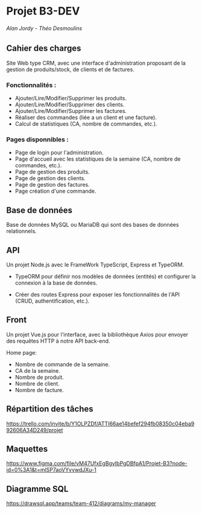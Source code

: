 # Projet B3-DEV

###### Alan Jordy - Théo Desmoulins

## Cahier des charges

Site Web type CRM, avec une interface d'administration proposant de la gestion de produits/stock, de clients et de factures.

### Fonctionnalités :

- Ajouter/Lire/Modifier/Supprimer les produits.
- Ajouter/Lire/Modifier/Supprimer des clients.
- Ajouter/Lire/Modifier/Supprimer les factures.
- Réaliser des commandes (liée a un client et une facture).
- Calcul de statistiques (CA, nombre de commandes, etc.).

### Pages disponnibles :

- Page de login pour l'administration.
- Page d'accueil avec les statistiques de la semaine (CA, nombre de commandes, etc.).
- Page de gestion des produits.
- Page de gestion des clients.
- Page de gestion des factures.
- Page création d'une commande.


## Base de données
Base de données MySQL ou MariaDB qui sont des bases de données relationnels.

## API
Un projet Node.js avec le FrameWork TypeScript, Express et TypeORM.

- TypeORM pour définir nos modèles de données (entités) et configurer la connexion à la base de données.

- Créer des routes Express pour exposer les fonctionnalités de l'API (CRUD, authentification, etc.).

## Front
Un projet Vue.js pour l'interface, avec la bibliothèque Axios pour envoyer des requêtes HTTP à notre API back-end.

Home page: 
- Nombre de commande de la semaine.
- CA de la semaine.
- Nombre de produit.
- Nombre de client.
- Nombre de facture.

## Répartition  des tâches

https://trello.com/invite/b/Y1OLPZDf/ATTI66ae14befef294fb08350c04eba992606A34D249/projet

## Maquettes

https://www.figma.com/file/vM47UfxEgBgyIbPgDBfpA1/Projet-B3?node-id=0%3A1&t=mlSP7aoVYvvwdJXu-1


## Diagramme SQL

https://drawsql.app/teams/team-412/diagrams/my-manager